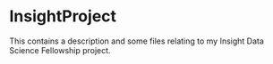 # InsightProject
This contains a description and some files relating to my Insight Data Science Fellowship project.

